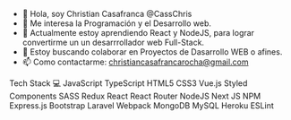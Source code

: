 - 👋 Hola, soy Christian Casafranca @CassChris 
- 👀 Me interesa la Programación y el Desarrollo web.
- 🌱 Actualmente estoy aprendiendo React y NodeJS, para lograr convertirme un un desarrrollador web Full-Stack.
- 💞️ Estoy buscando colaborar en Proyectos de Dasarrollo WEB o afines.
- 📫 Como contactarme: christiancasafrancarocha@gmail.com

<!---
CassChris/CassChris is a ✨ special ✨ repository because its `README.md` (this file) appears on your GitHub profile.
You can click the Preview link to take a look at your changes.
--->

Tech Stack 💻
JavaScript TypeScript HTML5 CSS3 Vue.js Styled Components SASS Redux React React Router NodeJS Next JS NPM Express.js Bootstrap Laravel Webpack MongoDB MySQL Heroku ESLint
